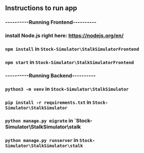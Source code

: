 
## Instructions to run app

### ----------Running Frontend----------

### install Node.js right here: https://nodejs.org/en/

### `npm install` in `Stock-Simulator\StalkSimulatorFrontend`

### `npm start` in `Stock-Simulator\StalkSimulatorFrontend`


### ----------Running Backend----------

### `python3 -m venv` in `Stock-Simulator\StalkSimulator`

### `pip install -r requirements.txt` in `Stock-Simulator\StalkSimulator`

### `python manage.py migrate` in `Stock-Simulator\StalkSimulator\stalk

### `python manage.py runserver` in `Stock-Simulator\StalkSimulator\stalk`
